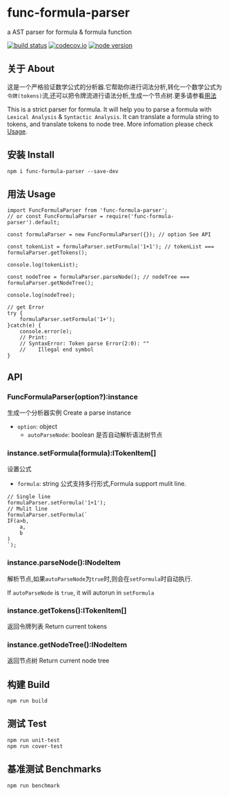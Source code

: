 # func-formula-parser
a AST parser for formula &amp; formula function

[![build status][travis-image]][travis-url]
[![codecov.io][codecov-image]][codecov-url]
[![node version][node-image]][node-url]

[travis-image]: https://img.shields.io/travis/baka397/func-formula-parser/master.svg?style=flat-square
[travis-url]: https://travis-ci.org/baka397/func-formula-parser
[codecov-image]: https://img.shields.io/codecov/c/github/baka397/func-formula-parser/master.svg?style=flat-square
[codecov-url]: https://codecov.io/github/baka397/func-formula-parser?branch=master
[node-image]: https://img.shields.io/badge/node.js-%3E=_4-green.svg?style=flat-square
[node-url]: http://nodejs.org/download/

## 关于 About
这是一个严格验证数学公式的分析器.它帮助你进行词法分析,转化一个数学公式为`令牌(tokens)`流,还可以把令牌流进行语法分析,生成一个节点树.更多请参看[用法](#用法-usage)

This is a strict parser for formula. It will help you to parse a formula with `Lexical Analysis` & `Syntactic Analysis`. It can translate a formula string to tokens, and translate tokens to node tree. More infomation please check [Usage](#用法-usage).

## 安装 Install
```
npm i func-formula-parser --save-dev
```
## 用法 Usage

```
import FuncFormulaParser from 'func-formula-parser';
// or const FuncFormulaParser = require('func-formula-parser').default;

const formulaParser = new FuncFormulaParser({}); // option See API

const tokenList = formulaParser.setFormula('1+1'); // tokenList === formulaParser.getTokens();

console.log(tokenList);

const nodeTree = formulaParser.parseNode(); // nodeTree === formulaParser.getNodeTree();

console.log(nodeTree);

// get Error
try {
    formulaParser.setFormula('1+');
}catch(e) {
    console.error(e);
    // Print:
    // SyntaxError: Token parse Error(2:0): ""
    //    Illegal end symbol
}
```

## API

### FuncFormulaParser(option?):instance
生成一个分析器实例 Create a parse instance

- `option`: object
    - `autoParseNode`: boolean 是否自动解析语法树节点

### instance.setFormula(formula):ITokenItem[]
设置公式

- `formula`: string 公式支持多行形式,Formula support mulit line.
```
// Single line
formulaParser.setFormula('1+1');
// Mulit line
formulaParser.setFormula(`
IF(a>b,
    a,
    b
)
`);
```

### instance.parseNode():INodeItem
解析节点,如果`autoParseNode`为`true`时,则会在`setFormula`时自动执行.

If `autoParseNode` is `true`, it will autorun in `setFormula`

### instance.getTokens():ITokenItem[]
返回令牌列表 Return current tokens

### instance.getNodeTree():INodeItem
返回节点树 Return current node tree

## 构建 Build
```
npm run build
```

## 测试 Test
```
npm run unit-test
npm run cover-test
```

## 基准测试 Benchmarks
```
npm run benchmark
```

